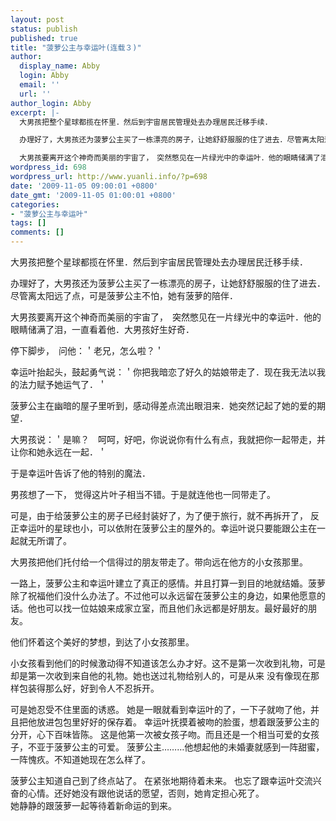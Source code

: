 ```yaml
---
layout: post
status: publish
published: true
title: "菠萝公主与幸运叶(连载３)"
author:
  display_name: Abby
  login: Abby
  email: ''
  url: ''
author_login: Abby
excerpt: |-
  大男孩把整个星球都揽在怀里．然后到宇宙居民管理处去办理居民迁移手续．

  办理好了，大男孩还为菠萝公主买了一栋漂亮的房子，让她舒舒服服的住了进去．尽管离太阳远了点，可是菠萝公主不怕，她有菠萝的陪伴．

  大男孩要离开这个神奇而美丽的宇宙了，　突然憋见在一片绿光中的幸运叶．他的眼睛储满了泪，一直看着他．大男孩好生好奇．
wordpress_id: 698
wordpress_url: http://www.yuanli.info/?p=698
date: '2009-11-05 09:00:01 +0800'
date_gmt: '2009-11-05 01:00:01 +0800'
categories:
- "菠萝公主与幸运叶"
tags: []
comments: []
---
```

<p>大男孩把整个星球都揽在怀里．然后到宇宙居民管理处去办理居民迁移手续．</p>
<p>办理好了，大男孩还为菠萝公主买了一栋漂亮的房子，让她舒舒服服的住了进去．尽管离太阳远了点，可是菠萝公主不怕，她有菠萝的陪伴．</p>
<p>大男孩要离开这个神奇而美丽的宇宙了，　突然憋见在一片绿光中的幸运叶．他的眼睛储满了泪，一直看着他．大男孩好生好奇．<a id="more"></a><a id="more-698"></a></p>
<p>停下脚步，　问他：＇老兄，怎么啦？＇</p>
<p>幸运叶抬起头，鼓起勇气说：＇你把我暗恋了好久的姑娘带走了．现在我无法以我的法力赋予她运气了．＇</p>
<p>菠萝公主在幽暗的屋子里听到，感动得差点流出眼泪来．她突然记起了她的爱的期望．</p>
<p>大男孩说：＇是嘛？　呵呵，好吧，你说说你有什么有点，我就把你一起带走，并让你和她永远在一起．＇</p>
<p>于是幸运叶告诉了他的特别的魔法．</p>
<p>男孩想了一下， 觉得这片叶子相当不错。于是就连他也一同带走了。</p>
<p>可是，由于给菠萝公主的房子已经封装好了，为了便于旅行，就不再拆开了， 反正幸运叶的星球也小，可以依附在菠萝公主的屋外的。幸运叶说只要能跟公主在一起就无所谓了。</p>
<p>大男孩把他们托付给一个信得过的朋友带走了。带向远在他方的小女孩那里。</p>
<p>一路上，菠萝公主和幸运叶建立了真正的感情。并且打算一到目的地就结婚。菠萝除了祝福他们没什么办法了。不过他可以永远留在菠萝公主的身边，如果他愿意的话。他也可以找一位姑娘来成家立室，而且他们永远都是好朋友。最好最好的朋友。</p>
<p>他们怀着这个美好的梦想，到达了小女孩那里。</p>
<p>小女孩看到他们的时候激动得不知道该怎么办才好。这不是第一次收到礼物，可是却是第一次收到来自他的礼物。她也送过礼物给别人的，可是从来 没有像现在那样包装得那么好，好到令人不忍拆开。</p>
<p>可是她忍受不住里面的诱惑。 她是一眼就看到幸运叶的了，一下子就吻了他，并且把他放进包包里好好的保存着。 幸运叶抚摸着被吻的脸蛋，想着跟菠萝公主的分开，心下百味皆陈。 这是他第一次被女孩子吻。而且还是一个相当可爱的女孩子，不亚于菠萝公主的可爱。 菠萝公主&hellip;&hellip;&hellip;他想起他的未婚妻就感到一阵甜蜜，一阵愧疚。不知道她现在怎么样了。</p>
<p>菠萝公主知道自己到了终点站了。 在紧张地期待着未来。 也忘了跟幸运叶交流兴奋的心情。还好她没有跟他说话的愿望，否则，她肯定担心死了。<br />
她静静的跟菠萝一起等待着新命运的到来。</p>
